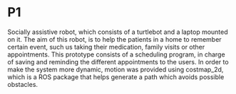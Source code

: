 # P1
Socially assistive robot, which consists of a turtlebot and a laptop mounted on it. 
The aim of this robot, is to help the patients in a home to remember certain event, 
such us taking their medication, family visits or other appointments. This prototype
consists of a scheduling program, in charge of saving and reminding the different appointments
to the users. In order to make the system more dynamic, motion was provided using costmap_2d, 
which is a ROS package that helps generate a path which avoids possible obstacles.
